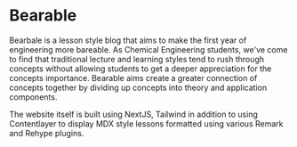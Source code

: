 # Bearable

Bearbale is a lesson style blog that aims to make the first year of engineering more bareable. As Chemical Engineering students, we've come to find that traditional lecture and learning styles tend to rush through concepts without allowing students to get a deeper appreciation for the concepts importance. Bearable aims create a greater connection of concepts together by dividing up concepts into theory and application components.

The website itself is built using NextJS, Tailwind in addition to using Contentlayer to display MDX style lessons formatted using various Remark and Rehype plugins.
